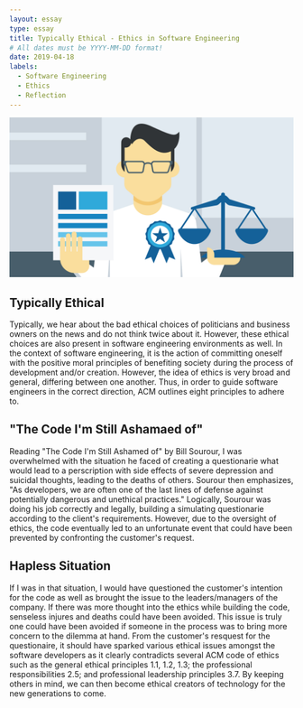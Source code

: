 ```yaml
---
layout: essay
type: essay
title: Typically Ethical - Ethics in Software Engineering
# All dates must be YYYY-MM-DD format!
date: 2019-04-18
labels:
  - Software Engineering
  - Ethics
  - Reflection
---
```

<img class="ui medium center image" src="../images/ethics.jpg">

## Typically Ethical
Typically, we hear about the bad ethical choices of politicians and business owners on the news and do not think twice about it. However, these ethical choices are also present in software engineering environments as well. In the context of software engineering, it is the action of committing oneself with the positive moral principles of benefiting society during the process of development and/or creation. However, the idea of ethics is very broad and general, differing between one another. Thus, in order to guide software engineers in the correct direction, ACM outlines eight principles to adhere to.

## "The Code I'm Still Ashamaed of" 
Reading "The Code I'm Still Ashamed of" by Bill Sourour, I was overwhelmed with the situation he faced of creating a questionarie what would lead to a perscription with side effects of severe depression and suicidal thoughts, leading to the deaths of others. Sourour then emphasizes, "As developers, we are often one of the last lines of defense against potentially dangerous and unethical practices." Logically, Sourour was doing his job correctly and legally, building a simulating questionarie according to the client's requirements. However, due to the oversight of ethics, the code eventually led to an unfortunate event that could have been prevented by confronting the customer's request.  

## Hapless Situation
If I was in that situation, I would have questioned the customer's intention for the code as well as brought the issue to the leaders/managers of the company. If there was more thought into the ethics while building the code, senseless injures and deaths could have been avoided. This issue is truly one could have been avoided if someone in the process was to bring more concern to the dilemma at hand. From the customer's resquest for the questionaire, it should have sparked various ethical issues amongst the software developers as it clearly contradicts several ACM code of ethics such as the general ethical principles 1.1, 1.2, 1.3; the professional responsibilities 2.5; and professional leadership principles 3.7. By keeping others in mind, we can then become ethical creators of technology for the new generations to come.
